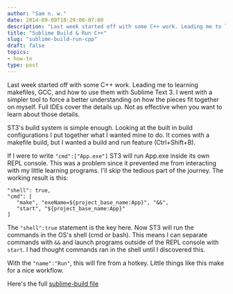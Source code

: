 ```yaml
---
author: "Sam n. w."
date: 2014-09-09T18:29:00-07:00
description: "Last week started off with some C++ work. Leading me to learning makefiles, GCC, and how to use them with Sublime Text 3. I went with a simpler tool to force a better understanding on how the pieces fit together on myself."
title: "Sublime Build & Run C++"
slug: "sublime-build-run-cpp"
draft: false
topics:
- how-to
type: post
---
```


Last week started off with some C++ work. Leading me to learning makefiles, GCC, and how to use them with Sublime Text 3. I went with a simpler tool to force a better understanding on how the pieces fit together on myself. Full IDEs cover the details up. Not as effective when you want to learn about those details.

ST3's build system is simple enough. Looking at the built in build configurations I put together what I wanted mine to do. It comes with a makefile build, but I wanted a build and run feature (Ctrl+Shift+B). 

If I were to write `"cmd":["App.exe"]` ST3 will run App.exe inside its own REPL console. This was a problem since it prevented me from interacting with my little learning programs. I'll skip the tedious part of the journey. The working result is this:

    "shell": true,
    "cmd": [
       "make", "exeName=${project_base_name:App}", "&&",
       "start", "${project_base_name:App}"
    ]

The `"shell":true` statement is the key here. Now ST3 will run the commands in the OS's shell (cmd or bash). This means I can separate commands with `&&` and launch programs outside of the REPL console with `start`. I had thought commands ran in the shell until I discovered this.

With the `"name":"Run"`, this will fire from a hotkey. Little things like this make for a nice workflow.

Here's the full [sublime-build file](https://cosmicbagel.com/static/Make.sublime-build)